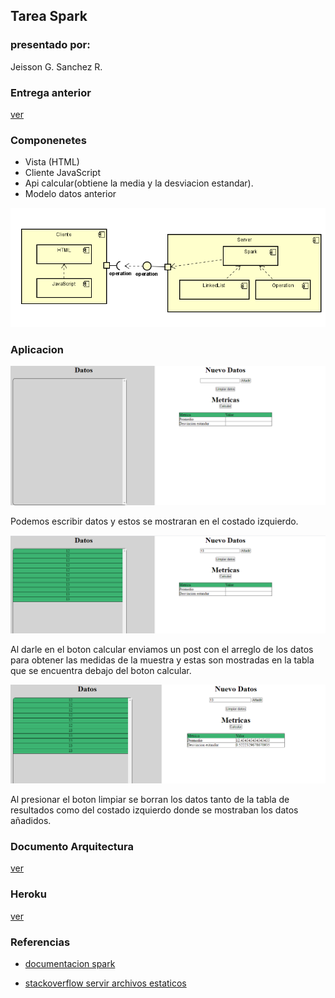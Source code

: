 ## Tarea Spark
### presentado por:
Jeisson G. Sanchez R.

### Entrega anterior

[ver](https://github.com/JaySanchez0/AREP-TALLER-01)

### Componenetes

- Vista (HTML)
- Cliente JavaScript
- Api calcular(obtiene la media y la desviacion estandar).
- Modelo datos anterior

![img](img/estructura.PNG)



### Aplicacion

![img](img/main.PNG)

Podemos escribir datos y estos se mostraran en el costado izquierdo.

![img](img/data.PNG)

Al darle en el boton calcular enviamos un post con el arreglo de los datos para obtener las medidas de la muestra y estas son mostradas en la tabla que se encuentra debajo del boton calcular.

![img](img/tabla.PNG)

Al presionar el boton limpiar se borran los datos tanto de la tabla de resultados como del costado izquierdo donde se mostraban los datos añadidos.

### Documento Arquitectura

[ver](AREP_T_02.pdf)
 

### Heroku

[ver](https://mysterious-scrubland-92084.herokuapp.com/)

### Referencias

- [documentacion spark](http://sparkjava.com/documentation)

- [stackoverflow servir archivos estaticos](https://stackoverflow.com/questions/60085799/how-to-serve-static-content-for-sparkjava-running-on-tomcat-as-filter)